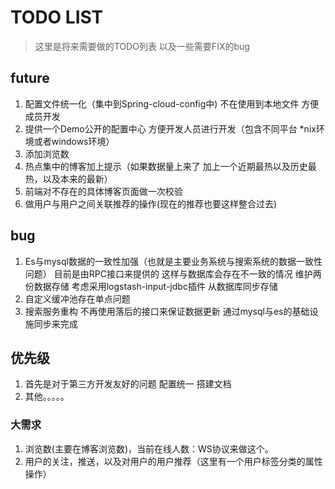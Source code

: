 # TODO LIST
> 这里是将来需要做的TODO列表 以及一些需要FIX的bug

## future
1. 配置文件统一化（集中到Spring-cloud-config中) 不在使用到本地文件 方便成员开发
2. 提供一个Demo公开的配置中心 方便开发人员进行开发（包含不同平台 *nix环境或者windows环境）
4. 添加浏览数
5. 热点集中的博客加上提示（如果数据量上来了 加上一个近期最热以及历史最热，以及本来的最新）
6. 前端对不存在的具体博客页面做一次校验
7. 做用户与用户之间关联推荐的操作(现在的推荐也要这样整合过去)

## bug
1. Es与mysql数据的一致性加强（也就是主要业务系统与搜索系统的数据一致性问题） 目前是由RPC接口来提供的 这样与数据库会存在不一致的情况
维护两份数据存储  考虑采用logstash-input-jdbc插件 从数据库同步存储
2. 自定义缓冲池存在单点问题 
3. 搜索服务重构 不再使用落后的接口来保证数据更新 通过mysql与es的基础设施同步来完成



## 优先级
1. 首先是对于第三方开发友好的问题 配置统一 搭建文档
2. 其他。。。。。


### 大需求
1. 浏览数(主要在博客浏览数)，当前在线人数：WS协议来做这个。
2. 用户的关注，推送，以及对用户的用户推荐（这里有一个用户标签分类的属性操作）
